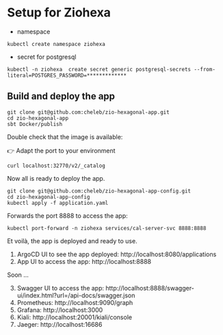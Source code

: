 
# Setup for Ziohexa

* namespace

```shell
kubectl create namespace ziohexa
```
* secret for postgresql

```shell
kubectl -n ziohexa  create secret generic postgresql-secrets --from-literal=POSTGRES_PASSWORD=*************
```

## Build and deploy the app

```shell
git clone git@github.com:cheleb/zio-hexagonal-app.git
cd zio-hexagonal-app
sbt Docker/publish
```

Double check that the image is available:

👉 Adapt the port to your environment


```shell
curl localhost:32770/v2/_catalog 
```


Now all is ready to deploy the app.

```shell
git clone git@github.com:cheleb/zio-hexagonal-app-config.git
cd zio-hexagonal-app-config
kubectl apply -f application.yaml
```

Forwards the port 8888 to access the app:

```shell
kubectl port-forward -n ziohexa services/cal-server-svc 8888:8888
```


Et voilà, the app is deployed and ready to use.


1. ArgoCD UI to see the app deployed: http://localhost:8080/applications
2. App UI to access the app: http://localhost:8888

Soon ...

3. Swagger UI to access the app: http://localhost:8888/swagger-ui/index.html?url=/api-docs/swagger.json
4. Prometheus: http://localhost:9090/graph
5. Grafana: http://localhost:3000
6. Kiali: http://localhost:20001/kiali/console
7. Jaeger: http://localhost:16686